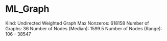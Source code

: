 # ML_Graph

Kind: Undirected Weighted Graph
Max Nonzeros: 618158
Number of Graphs: 36
Number of Nodes (Median): 1599.5
Number of Nodes (Range): 106 - 38547